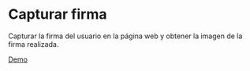 # Capturar firma

Capturar la firma del usuario en la página web y obtener la imagen de la firma realizada.

[Demo](https://copanonga.github.io/capturarFirma/)
